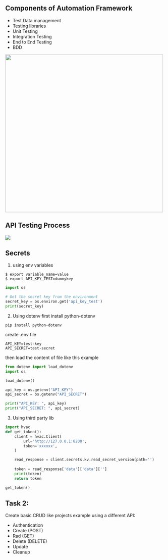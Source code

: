 ## Components of Automation Framework
* Test Data management
* Testing libraries
* Unit Testing
* Integration Testing
* End to End Testing 
* BDD

<img height="500" src="img/test-automation-components.png" width="500"/>

## API Testing Process
![](img/api+process.webp)

## Secrets

1. using env variables
```shell
$ export variable_name=value
$ export API_KEY_TEST=dummykey
```

```python
import os

# Get the secret key from the environment
secret_key = os.environ.get('api_key_test')
print(secret_key)
```
2. Using dotenv
first install python-dotenv
```shell
pip install python-dotenv
```
create .env file

```shell
API_KEY=test-key
API_SECRET=test-secret
```
then load the content of file like this example
```python
from dotenv import load_dotenv
import os

load_dotenv()

api_key = os.getenv("API_KEY")
api_secret = os.getenv("API_SECRET")

print("API_KEY: ", api_key)
print("API_SECRET: ", api_secret)
```

3. Using third party lib

```python
import hvac
def get_token():
    client = hvac.Client(
        url='http://127.0.0.1:8200',
        token='xxxxxx',
    )    

    read_response = client.secrets.kv.read_secret_version(path='')
    
    token = read_response['data']['data']['']
    print(token)
    return token

get_token()
```

## Task 2:

Create basic CRUD like projects example using a different API:
- Authentication
- Create (POST)
- Rad (GET)
- Delete (DELETE)
- Update
- Cleanup

